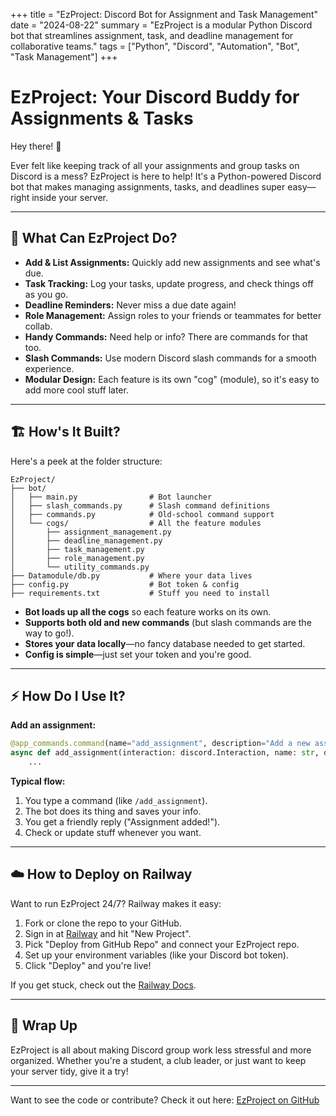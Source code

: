+++
title = "EzProject: Discord Bot for Assignment and Task Management"
date = "2024-08-22"
summary = "EzProject is a modular Python Discord bot that streamlines assignment, task, and deadline management for collaborative teams."
tags = ["Python", "Discord", "Automation", "Bot", "Task Management"]
+++

# EzProject: Your Discord Buddy for Assignments & Tasks

Hey there! 👋

Ever felt like keeping track of all your assignments and group tasks on Discord is a mess? EzProject is here to help! It's a Python-powered Discord bot that makes managing assignments, tasks, and deadlines super easy—right inside your server.

---

## 🚀 What Can EzProject Do?

- **Add & List Assignments:** Quickly add new assignments and see what's due.
- **Task Tracking:** Log your tasks, update progress, and check things off as you go.
- **Deadline Reminders:** Never miss a due date again!
- **Role Management:** Assign roles to your friends or teammates for better collab.
- **Handy Commands:** Need help or info? There are commands for that too.
- **Slash Commands:** Use modern Discord slash commands for a smooth experience.
- **Modular Design:** Each feature is its own "cog" (module), so it's easy to add more cool stuff later.

---

## 🏗️ How's It Built?

Here's a peek at the folder structure:

```
EzProject/
├── bot/
│   ├── main.py                # Bot launcher
│   ├── slash_commands.py      # Slash command definitions
│   ├── commands.py            # Old-school command support
│   └── cogs/                  # All the feature modules
│       ├── assignment_management.py
│       ├── deadline_management.py
│       ├── task_management.py
│       ├── role_management.py
│       └── utility_commands.py
├── Datamodule/db.py           # Where your data lives
├── config.py                  # Bot token & config
├── requirements.txt           # Stuff you need to install
```

- **Bot loads up all the cogs** so each feature works on its own.
- **Supports both old and new commands** (but slash commands are the way to go!).
- **Stores your data locally**—no fancy database needed to get started.
- **Config is simple**—just set your token and you're good.

---

## ⚡ How Do I Use It?

**Add an assignment:**
```python
@app_commands.command(name="add_assignment", description="Add a new assignment.")
async def add_assignment(interaction: discord.Interaction, name: str, due_date: str):
    ...
```

**Typical flow:**
1. You type a command (like `/add_assignment`).
2. The bot does its thing and saves your info.
3. You get a friendly reply ("Assignment added!").
4. Check or update stuff whenever you want.

---

## ☁️ How to Deploy on Railway

Want to run EzProject 24/7? Railway makes it easy:

1. Fork or clone the repo to your GitHub.
2. Sign in at [Railway](https://railway.app/) and hit "New Project".
3. Pick "Deploy from GitHub Repo" and connect your EzProject repo.
4. Set up your environment variables (like your Discord bot token).
5. Click "Deploy" and you're live!

If you get stuck, check out the [Railway Docs](https://docs.railway.app/).

---

## 🎉 Wrap Up

EzProject is all about making Discord group work less stressful and more organized. Whether you're a student, a club leader, or just want to keep your server tidy, give it a try!

---

Want to see the code or contribute? Check it out here: [EzProject on GitHub](https://github.com/blueee04/EzProject)
